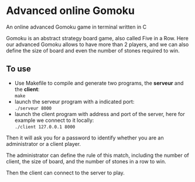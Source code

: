# Advanced online Gomoku
An online advanced Gomoku game in terminal written in C

Gomoku is an abstract strategy board game, also called Five in a Row. Here our advanced Gomoku allows to have more than 2 players, and we can also define the size of board and even the number of stones required to win.

## To use
- Use Makefile to compile and generate two programs, the **serveur** and the **client**:  
`make`  
- launch the serveur program with a indicated port:  
`./serveur 8000`  
- launch the client program with address and port of the server, here for example we connect to it locally:  
`./client 127.0.0.1 8000`  

Then it will ask you for a password to identify whether you are an administrator or a client player.  

The administrator can define the rule of this match, including the number of client, the size of board, and the number of stones in a row to win.  

Then the client can connect to the server to play.
